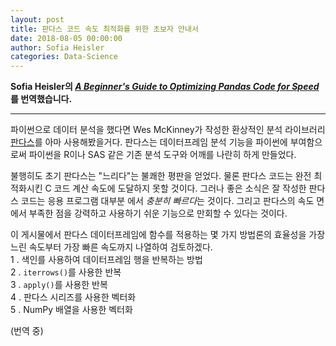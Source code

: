 ```yaml
---
layout: post
title: 판다스 코드 속도 최적화를 위한 초보자 안내서
date: 2018-08-05 00:00:00
author: Sofia Heisler
categories: Data-Science
---  
```

  
  
**Sofia Heisler의 [*A Beginner's Guide to Optimizing Pandas Code for Speed*](https://engineering.upside.com/a-beginners-guide-to-optimizing-pandas-code-for-speed-c09ef2c6a4d6)를 번역했습니다.**
  
  
- - -
  
파이썬으로 데이터 분석을 했다면 Wes McKinney가 작성한 환상적인 분석 라이브러리 [판다스](http://pandas.pydata.org/pandas-docs/stable)를 아마 사용해봤을거다. 판다스는 데이터프레임 분석 기능을 파이썬에 부여함으로써 파이썬을 R이나 SAS 같은 기존 분석 도구와 어깨를 나란히 하게 만들었다.
  
불행히도 초기 판다스는 "느리다"는 불쾌한 평판을 얻었다. 물론 판다스 코드는 완전 최적화시킨 C 코드 계산 속도에 도달하지 못할 것이다. 그러나 좋은 소식은 잘 작성한 판다스 코드는 응용 프로그램 대부분 에서 *충분히 빠르다*는 것이다. 그리고 판다스의 속도 면에서 부족한 점을 강력하고 사용하기 쉬운 기능으로 만회할 수 있다는 것이다.
  
이 게시물에서 판다스 데이터프레임에 함수를 적용하는 몇 가지 방법론의 효율성을 가장 느린 속도부터 가장 빠른 속도까지 나열하여 검토하겠다.  
1 . 색인를 사용하여 데이터프레임 행을 반복하는 방법  
2 . `iterrows()`를 사용한 반복  
3 . `apply()`를 사용한 반복  
4 . 판다스 시리즈를 사용한 벡터화  
5 . NumPy 배열을 사용한 벡터화  
  
(번역 중)
